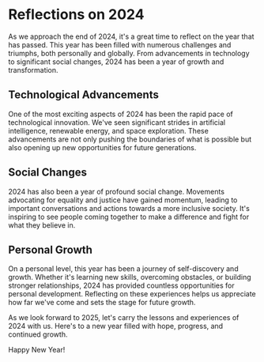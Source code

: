# Reflections on 2024

As we approach the end of 2024, it's a great time to reflect on the year that has passed. This year has been filled with numerous challenges and triumphs, both personally and globally. From advancements in technology to significant social changes, 2024 has been a year of growth and transformation.

## Technological Advancements

One of the most exciting aspects of 2024 has been the rapid pace of technological innovation. We've seen significant strides in artificial intelligence, renewable energy, and space exploration. These advancements are not only pushing the boundaries of what is possible but also opening up new opportunities for future generations.

## Social Changes

2024 has also been a year of profound social change. Movements advocating for equality and justice have gained momentum, leading to important conversations and actions towards a more inclusive society. It's inspiring to see people coming together to make a difference and fight for what they believe in.

## Personal Growth

On a personal level, this year has been a journey of self-discovery and growth. Whether it's learning new skills, overcoming obstacles, or building stronger relationships, 2024 has provided countless opportunities for personal development. Reflecting on these experiences helps us appreciate how far we've come and sets the stage for future growth.

As we look forward to 2025, let's carry the lessons and experiences of 2024 with us. Here's to a new year filled with hope, progress, and continued growth.

Happy New Year!
